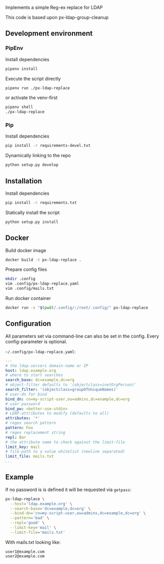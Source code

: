 
Implements a simple Reg-ex replace for LDAP

This code is based upon px-ldap-group-cleanup

## Development environment

### PipEnv

Install dependencies
```bash
pipenv install
```

Execute the script directly
```bash
pipenv run ./px-ldap-replace
```

or activate the venv-first
```bash
pipenv shell
./px-ldap-replace
```


### Pip

Install dependencies
```bash
pip install -r requirements-devel.txt
```

Dynamically linking to the repo
```bash
python setup.py develop
```


## Installation

Install dependencies
```bash
pip install -r requirements.txt
```

Statically install the script
```bash
python setup.py install
```


## Docker

Build docker image
```bash
docker build -t px-ldap-replace .
```

Prepare config files
```bash
mkdir .config
vim .config/px-ldap-replace.yaml
vim .config/mails.txt
```

Run docker container
```bash
docker run -v "$(pwd)/.config/:/root/.config/" px-ldap-replace
```


## Configuration

All parameters set via command-line can also be set in the config.
Every config-parameter is optional.

`~/.config/px-ldap-replace.yaml`:
```yaml
---
# the ldap-servers domain-name or IP
host: ldap.example.org
# where to start searches
search_base: dc=example,dc=org
# object-filter defaults to '(objectclass=inetOrgPerson)'
search_filter: '(objectclass=groupOfUniqueNames)'
# user-dn for bind
bind_dn: cn=my-script-user,ou=admins,dc=example,dc=org
# user password
bind_pw: <better-use-stdin>
# LDAP-attributes to modify (defaults to all)
attributes: '*'
# regex search pattern
pattern: Foo
# regex replacement string
repl: Bar
# the attribute name to check against the limit-file
limit_key: mail
# file-path to a value whitelist (newline separated)
limit_file: mails.txt
...

```

## Example

If no password is is defined it will be requested via `getpass`:
```bash
px-ldap-replace \
  --host='ldap.example.org' \
  --search-base='dc=example,dc=org' \
  --bind-dn='cn=my-script-user,ou=admins,dc=example,dc=org' \
  --pattern='bad' \
  --repl='good' \
  --limit-key='mail' \
  --limit-file='mails.txt'
```

With mails.txt looking like:
```
user1@example.com
user2@example.com
```
